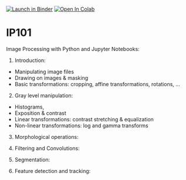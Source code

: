 [![Launch in Binder](https://mybinder.org/badge_logo.svg)](https://mybinder.org/v2/gh/ma-riviere/IP101.git/master)
[![Open In Colab](https://colab.research.google.com/assets/colab-badge.svg)](https://colab.research.google.com/github/ma-riviere/IP101/)

# IP101
Image Processing with Python and Jupyter Notebooks:
1. Introduction:
 * Manipulating image files
 * Drawing on images & masking
 * Basic transformations: cropping, affine transformations, rotations, ...


2. Gray level manipulation: 
 * Histograms, 
 * Exposition & contrast
 * Linear transformations: contrast stretching & equalization
 * Non-linear transformations: log and gamma transforms


3. Morphological operations:


4. Filtering and Convolutions:


5. Segmentation:


6. Feature detection and tracking:
